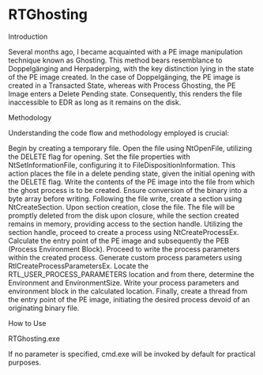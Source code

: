 # RTGhosting

Introduction

Several months ago, I became acquainted with a PE image manipulation technique known as  Ghosting. This method bears resemblance to Doppelgänging and Herpaderping, with the key distinction lying in the state of the PE image created. In the case of Doppelgänging, the PE image is created in a Transacted State, whereas with Process Ghosting, the PE Image enters a Delete Pending state. Consequently, this renders the file inaccessible to EDR as long as it remains on the disk.

Methodology

Understanding the code flow and methodology employed is crucial:

Begin by creating a temporary file.
Open the file using NtOpenFile, utilizing the DELETE flag for opening.
Set the file properties with NtSetInformationFile, configuring it to FileDispositionInformation. This action places the file in a delete pending state, given the initial opening with the DELETE flag.
Write the contents of the PE image into the file from which the ghost process is to be created. Ensure conversion of the binary into a byte array before writing.
Following the file write, create a section using NtCreateSection.
Upon section creation, close the file. The file will be promptly deleted from the disk upon closure, while the section created remains in memory, providing access to the section handle.
Utilizing the section handle, proceed to create a process using NtCreateProcessEx.
Calculate the entry point of the PE image and subsequently the PEB (Process Environment Block).
Proceed to write the process parameters within the created process.
Generate custom process parameters using RtlCreateProcessParametersEx.
Locate the RTL_USER_PROCESS_PARAMETERS location and from there, determine the Environment and EnvironmentSize.
Write your process parameters and environment block in the calculated location.
Finally, create a thread from the entry point of the PE image, initiating the desired process devoid of an originating binary file.

How to Use

RTGhosting.exe <path of the program to execute>

If no parameter is specified, cmd.exe will be invoked by default for practical purposes.
